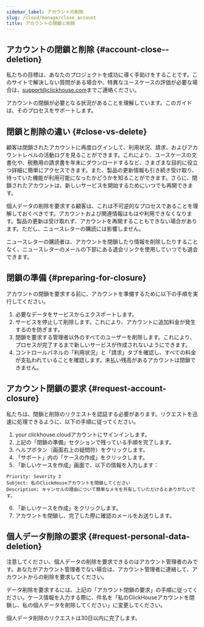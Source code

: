 ```yaml
---
sidebar_label: アカウントの削除
slug: /cloud/manage/close_account
title: アカウントの閉鎖と削除
---
```


## アカウントの閉鎖と削除 {#account-close--deletion}
私たちの目標は、あなたのプロジェクトを成功に導く手助けをすることです。このサイトで解決しない質問がある場合や、特異なユースケースの評価が必要な場合は、[support@clickhouse.com](mailto:support@clickhouse.com)までご連絡ください。

アカウントの閉鎖が必要となる状況があることを理解しています。このガイドは、そのプロセスをサポートします。

## 閉鎖と削除の違い {#close-vs-delete}
顧客は閉鎖されたアカウントに再度ログインして、利用状況、請求、およびアカウントレベルの活動ログを見ることができます。これにより、ユースケースの文書化や、税務用の請求書を年末にダウンロードするなど、さまざまな目的に役立つ詳細に簡単にアクセスできます。また、製品の更新情報も引き続き受け取り、待っていた機能が利用可能になったかどうかを知ることができます。さらに、閉鎖されたアカウントは、新しいサービスを開始するためにいつでも再開できます。

個人データの削除を要求する顧客は、これは不可逆的なプロセスであることを理解しておくべきです。アカウントおよび関連情報はもはや利用できなくなります。製品の更新は受け取れず、アカウントを再開することもできない場合があります。ただし、ニュースレターの購読には影響しません。

ニュースレターの購読者は、アカウントを閉鎖したり情報を削除したりすることなく、ニュースレターのメールの下部にある退会リンクを使用していつでも退会できます。

## 閉鎖の準備 {#preparing-for-closure}

アカウントの閉鎖を要求する前に、アカウントを準備するために以下の手順を実行してください。
1. 必要なデータをサービスからエクスポートします。
2. サービスを停止して削除します。これにより、アカウントに追加料金が発生するのを防ぎます。
3. 閉鎖を要求する管理者以外のすべてのユーザーを削除します。これにより、プロセスが完了するまで新しいサービスが作成されないようにできます。
4. コントロールパネルの「利用状況」と「請求」タブを確認し、すべての料金が支払われていることを確認します。未払い残高があるアカウントは閉鎖できません。

## アカウント閉鎖の要求 {#request-account-closure}

私たちは、閉鎖と削除のリクエストを認証する必要があります。リクエストを迅速に処理できるように、以下の手順に従ってください。
1. your clickhouse.cloudアカウントにサインインします。
2. 上記の「閉鎖の準備」セクションで残っている手順を完了します。
3. ヘルプボタン（画面右上の疑問符）をクリックします。
4. 「サポート」内の「ケースの作成」をクリックします。
5. 「新しいケースを作成」画面で、以下の情報を入力します：

```text
Priority: Severity 3
Subject: 私のClickHouseアカウントを閉鎖してください
Description: キャンセルの理由について簡単なメモを共有していただけるとありがたいです。
```

6. 「新しいケースを作成」をクリックします。
7. アカウントを閉鎖し、完了した際に確認のメールをお送りします。


## 個人データ削除の要求 {#request-personal-data-deletion}
注意してください、個人データの削除を要求できるのはアカウント管理者のみです。あなたがアカウント管理者でない場合は、アカウント管理者に連絡して、アカウントからの削除を要求してください。

データ削除を要求するには、上記の「アカウント閉鎖の要求」の手順に従ってください。ケース情報を入力する際に、件名を「私のClickHouseアカウントを閉鎖し、私の個人データを削除してください」に変更してください。

個人データ削除のリクエストは30日以内に完了します。
